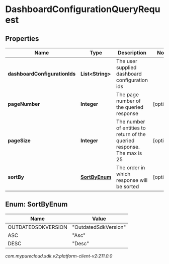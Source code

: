 # DashboardConfigurationQueryRequest


## Properties

| Name | Type | Description | Notes |
| ------------ | ------------- | ------------- | ------------- |
| **dashboardConfigurationIds** | **List&lt;String&gt;** | The user supplied dashboard configuration ids |  |
| **pageNumber** | **Integer** | The page number of the queried response |  [optional] |
| **pageSize** | **Integer** | The number of entities to return of the queried response. The max is 25 |  [optional] |
| **sortBy** | [**SortByEnum**](#Enum--SortByEnum) | The order in which response will be sorted |  [optional] |


## Enum: SortByEnum

| Name | Value |
| ---- | ----- |
| OUTDATEDSDKVERSION | &quot;OutdatedSdkVersion&quot; | 
| ASC | &quot;Asc&quot; | 
| DESC | &quot;Desc&quot; | 




_com.mypurecloud.sdk.v2:platform-client-v2:211.0.0_
